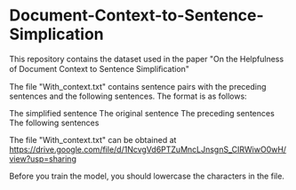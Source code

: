 # Document-Context-to-Sentence-Simplication
This repository contains the dataset used in the paper "On the Helpfulness of Document Context to Sentence Simpliﬁcation"

The file "With_context.txt" contains sentence pairs with the preceding sentences and the following sentences. The format is as follows:

The simplified sentence <split> The original sentence <split> The preceding sentences <split> The following sentences

The file "With_context.txt" can be obtained at https://drive.google.com/file/d/1NcvgVd6PTZuMncLJnsgnS_CIRWiwO0wH/view?usp=sharing

Before you train the model, you should lowercase the characters in the file.
